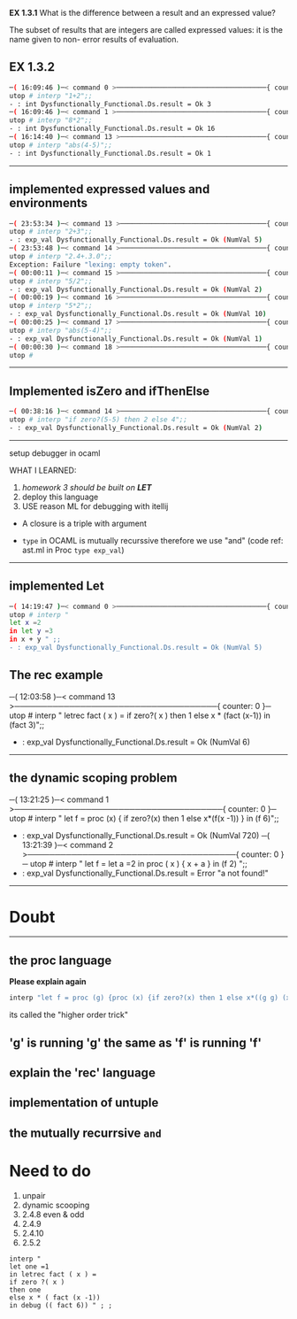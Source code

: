 **EX 1.3.1** What is the difference between a result and an expressed value?

The subset of results that are integers are called expressed values: it is the name given to non-
error results of evaluation.

**EX 1.3.2**
--------------------------------------
```bash
─( 16:09:46 )─< command 0 >──────────────────────────────────────{ counter: 0 }─
utop # interp "1+2";;
- : int Dysfunctionally_Functional.Ds.result = Ok 3
─( 16:09:46 )─< command 1 >──────────────────────────────────────{ counter: 0 }─
utop # interp "8*2";;
- : int Dysfunctionally_Functional.Ds.result = Ok 16
─( 16:14:40 )─< command 13 >─────────────────────────────────────{ counter: 0 }─
utop # interp "abs(4-5)";;
- : int Dysfunctionally_Functional.Ds.result = Ok 1
```
----------------------------------------

**implemented expressed values and environments**
----------------------------------------
```bash
─( 23:53:34 )─< command 13 >─────────────────────────────────────{ counter: 0 }─
utop # interp "2+3";;
- : exp_val Dysfunctionally_Functional.Ds.result = Ok (NumVal 5)
─( 23:53:48 )─< command 14 >─────────────────────────────────────{ counter: 0 }─
utop # interp "2.4+.3.0";;
Exception: Failure "lexing: empty token".
─( 00:00:11 )─< command 15 >─────────────────────────────────────{ counter: 0 }─
utop # interp "5/2";;
- : exp_val Dysfunctionally_Functional.Ds.result = Ok (NumVal 2)
─( 00:00:19 )─< command 16 >─────────────────────────────────────{ counter: 0 }─
utop # interp "5*2";;
- : exp_val Dysfunctionally_Functional.Ds.result = Ok (NumVal 10)
─( 00:00:25 )─< command 17 >─────────────────────────────────────{ counter: 0 }─
utop # interp "abs(5-4)";;
- : exp_val Dysfunctionally_Functional.Ds.result = Ok (NumVal 1)
─( 00:00:30 )─< command 18 >─────────────────────────────────────{ counter: 0 }─
utop #
``` 
----------------------------------------

**Implemented isZero and ifThenElse**
----------------------------------------
```bash
─( 00:38:16 )─< command 14 >─────────────────────────────────────{ counter: 0 }─
utop # interp "if zero?(5-5) then 2 else 4";;
- : exp_val Dysfunctionally_Functional.Ds.result = Ok (NumVal 2)
```
----------------------------------------
setup debugger in ocaml

WHAT I LEARNED:

1) _homework 3 should be built on **LET**_
2) deploy this language  
3) USE reason ML for debugging with itellij

* A closure is a triple with argument

* `type` in OCAML is mutually recurssive therefore we use "and" (code ref: ast.ml in Proc `type exp_val`)

------------------------------------------------


**implemented Let**
------------------------------------------------
```bash
─( 14:19:47 )─< command 0 >──────────────────────────────────────{ counter: 0 }─
utop # interp "
let x =2
in let y =3
in x + y " ;;
- : exp_val Dysfunctionally_Functional.Ds.result = Ok (NumVal 5)
```
**The rec example**
------------------------------------------------
─( 12:03:58 )─< command 13 >─────────────────────────────────────{ counter: 0 }─
utop # interp "
letrec fact ( x ) =
if zero?( x )
then 1
else x * (fact (x-1))
in (fact 3)";;
- : exp_val Dysfunctionally_Functional.Ds.result = Ok (NumVal 6)
------------------------------------------------
**the dynamic scoping problem**
------------------------------------------------
─( 13:21:25 )─< command 1 >──────────────────────────────────────{ counter: 0 }─
utop # interp "
let f = proc (x) { if zero?(x) then 1 else x*(f(x -1)) }
in (f 6)";;
- : exp_val Dysfunctionally_Functional.Ds.result = Ok (NumVal 720)
─( 13:21:39 )─< command 2 >──────────────────────────────────────{ counter: 0 }─
utop # interp "
let f = let a =2 in proc ( x ) { x + a }
in (f 2) ";;
- : exp_val Dysfunctionally_Functional.Ds.result = Error "a not found!"
------------------------------------------------

# Doubt

-----------------------------------------------
the proc language
-----------------------------------------------
**Please explain again**

```ocaml
interp "let f = proc (g) {proc (x) {if zero?(x) then 1 else x*((g g) (x-1)}} in ((f f) 5)";;
```
its called the "higher order trick"

'g' is running 'g' the same as 'f' is running 'f'
------------------------------------------------
explain the 'rec' language
------------------------------------------------
implementation of untuple
------------------------------------------------
the mutually recurrsive `and`
------------------------------------------------


# Need to do

1. unpair
2. dynamic scooping
3. 2.4.8 even & odd
4. 2.4.9
5. 2.4.10
6. 2.5.2

```
interp "
let one =1
in letrec fact ( x ) =
if zero ?( x )
then one
else x * ( fact (x -1))
in debug (( fact 6)) " ; ;
```

